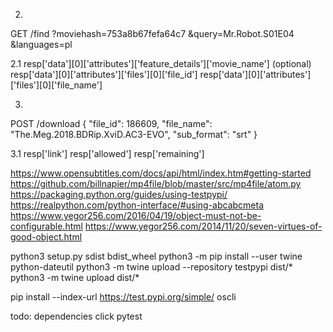 
2.
GET /find
    ?moviehash=753a8b67fefa64c7
    &query=Mr.Robot.S01E04
    &languages=pl

2.1 resp['data'][0]['attributes']['feature_details']['movie_name'] (optional)
    resp['data'][0]['attributes']['files'][0]['file_id']
    resp['data'][0]['attributes']['files'][0]['file_name']

3.
POST /download {
  "file_id": 186609,
  "file_name": "The.Meg.2018.BDRip.XviD.AC3-EVO",
  "sub_format": "srt"
}

3.1 
    resp['link']
    resp['allowed']
    resp['remaining']

https://www.opensubtitles.com/docs/api/html/index.htm#getting-started
https://github.com/billnapier/mp4file/blob/master/src/mp4file/atom.py
https://packaging.python.org/guides/using-testpypi/
https://realpython.com/python-interface/#using-abcabcmeta
https://www.yegor256.com/2016/04/19/object-must-not-be-configurable.html
https://www.yegor256.com/2014/11/20/seven-virtues-of-good-object.html

python3 setup.py sdist bdist_wheel
python3 -m pip install --user twine python-dateutil
python3 -m twine upload --repository testpypi dist/*
python3 -m twine upload dist/*

pip install --index-url https://test.pypi.org/simple/ oscli

todo: dependencies
click
pytest
